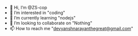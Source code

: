 - 👋 Hi, I’m @ZS-cop
- 👀 I’m interested in "coding"
- 🌱 I’m currently learning "nodejs"
- 💞️ I’m looking to collaborate on "Nothing"
- 📫 How to reach me "devyanshnarayanthegreat@gmail.com"

<!---
ZS-cop/ZS-cop is a ✨ special ✨ repository because its `README.md` (this file) appears on your GitHub profile.
You can click the Preview link to take a look at your changes.
--->
